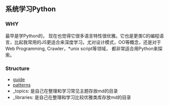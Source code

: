 ## 系统学习Python

### WHY
最早是学Python的， 现在也觉得它很多语言特性很优雅。它也是更类C的编程语言，比起我常用的JS更适合来深度学习。尤对设计模式，OO等概念，还是对于Web Programming, Crawler，*unix script等领域， 都非常适合用Python来探索。

### Structure

- [guide](https://github.com/kennethreitz/python-guide)
- [patterns](https://github.com/faif/python-patterns)
- _topics: 是自己在整理和学习常见主题存放md的目录
- _libraries: 是自己在整理和学习比较优雅类库存放md的目录